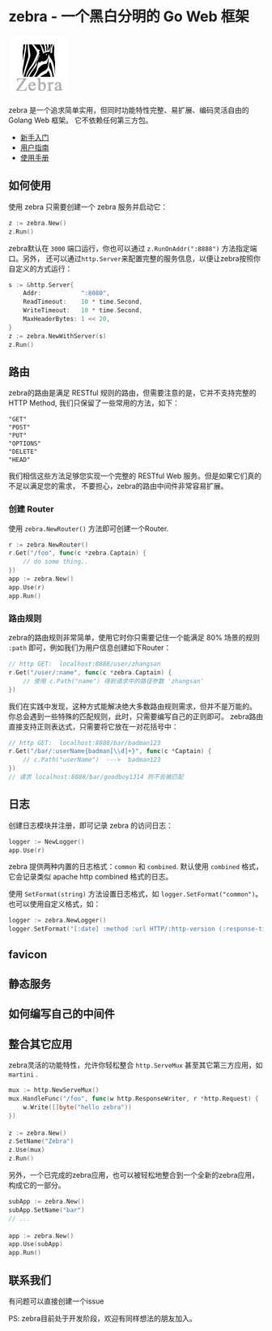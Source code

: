 # zebra - 一个黑白分明的 Go Web 框架

![zebra](logo.png)

zebra 是一个追求简单实用，但同时功能特性完整、易扩展、编码灵活自由的 Golang Web 框架。
它不依赖任何第三方包。

* [新手入门]()
* [用户指南](wiki/用户指南)
* [使用手册]()



## 如何使用

使用 zebra 只需要创建一个 zebra 服务并启动它：

``````go
z := zebra.New()
z.Run()
``````

zebra默认在 `3000` 端口运行，你也可以通过 `z.RunOnAddr(":8888")` 方法指定端口。另外，
还可以通过`http.Server`来配置完整的服务信息，以便让zebra按照你自定义的方式运行：

``````go
s := &http.Server{
    Addr:           ":8080",
    ReadTimeout:    10 * time.Second,
    WriteTimeout:   10 * time.Second,
    MaxHeaderBytes: 1 << 20,
}
z := zebra.NewWithServer(s)
z.Run()
``````



## 路由
zebra的路由是满足 RESTful 规则的路由，但需要注意的是，它并不支持完整的HTTP Method,
我们只保留了一些常用的方法，如下：

    "GET"
    "POST"
    "PUT"
    "OPTIONS"
    "DELETE"
    "HEAD"

我们相信这些方法足够您实现一个完整的 RESTful Web 服务。但是如果它们真的不足以满足您的需求，
不要担心，zebra的路由中间件非常容易扩展。

### 创建 Router
使用 `zebra.NewRouter()` 方法即可创建一个Router.
``````go
r := zebra.NewRouter()
r.Get("/foo", func(c *zebra.Captain) {
    // do some thing..
})
app := zebra.New()
app.Use(r)
app.Run()
``````

### 路由规则
zebra的路由规则非常简单，使用它时你只需要记住一个能满足 80% 场景的规则 `:path`
即可，例如我们为用户信息创建如下Router：

``````go
// http GET:  localhost:8888/user/zhangsan
r.Get("/user/:name", func(c *zebra.Captain) {
    // 使用 c.Path("name") 得到请求中的路径参数 'zhangsan'
})
``````

我们在实践中发现，这种方式能解决绝大多数路由规则需求，但并不是万能的。
你总会遇到一些特殊的匹配规则，此时，只需要编写自己的正则即可。
zebra路由直接支持正则表达式，只需要将它放在一对花括号中：

``````go
// http GET:  localhost:8888/bar/badman123
r.Get("/bar/:userName{badman[\\d]+}", func(c *Captain) {
    // c.Path("userName")  --->  badman123
})
// 请求 localhost:8888/bar/goodboy1314 则不会被匹配
``````



## 日志

创建日志模块并注册，即可记录 zebra 的访问日志：

``````go
logger := NewLogger()
app.Use(r)
``````

zebra 提供两种内置的日志格式：`common` 和 `combined`. 默认使用 `combined` 格式，它会记录类似
apache http combined 格式的日志。

使用 `SetFormat(string)` 方法设置日志格式，如 `logger.SetFormat("common")`。
也可以使用自定义格式，如：

``````go
logger := zebra.NewLogger()
logger.SetFormat("[:date] :method :url HTTP/:http-version (:response-time)")
``````




## favicon

## 静态服务

## 如何编写自己的中间件

## 整合其它应用

zebra灵活的功能特性，允许你轻松整合 `http.ServeMux` 甚至其它第三方应用，如 `martini` .

``````go
mux := http.NewServeMux()
mux.HandleFunc("/foo", func(w http.ResponseWriter, r *http.Request) {
    w.Write([]byte("hello zebra"))
})

z := zebra.New()
z.SetName("Zebra")
z.Use(mux)
z.Run()
``````

另外，一个已完成的zebra应用，也可以被轻松地整合到一个全新的zebra应用，构成它的一部分。

``````go
subApp := zebra.New()
subApp.SetName("bar")
// ...

app := zebra.New()
app.Use(subApp)
app.Run()
``````



## 联系我们

有问题可以直接创建一个issue

PS: zebra目前处于开发阶段，欢迎有同样想法的朋友加入。